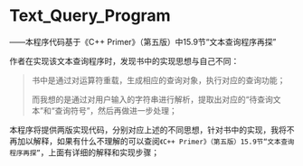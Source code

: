 # Text_Query_Program

——本程序代码基于《C++ Primer》（第五版）中15.9节“文本查询程序再探”

作者在实现该文本查询程序时，发现书中的实现思想与自己不同：

> 书中是通过对运算符重载，生成相应的查询对象，执行对应的查询功能；
>
> 而我想的是通过对用户输入的字符串进行解析，提取出对应的“待查询文本”和“查询符号”，然后再做进一步处理；

本程序将提供两版实现代码，分别对应上述的不同思想，针对书中的实现，我将不再加以解释，如果有什么不理解的可以查阅`《C++ Primer》（第五版）15.9节“文本查询程序再探”`，上面有详细的解释和实现步骤；